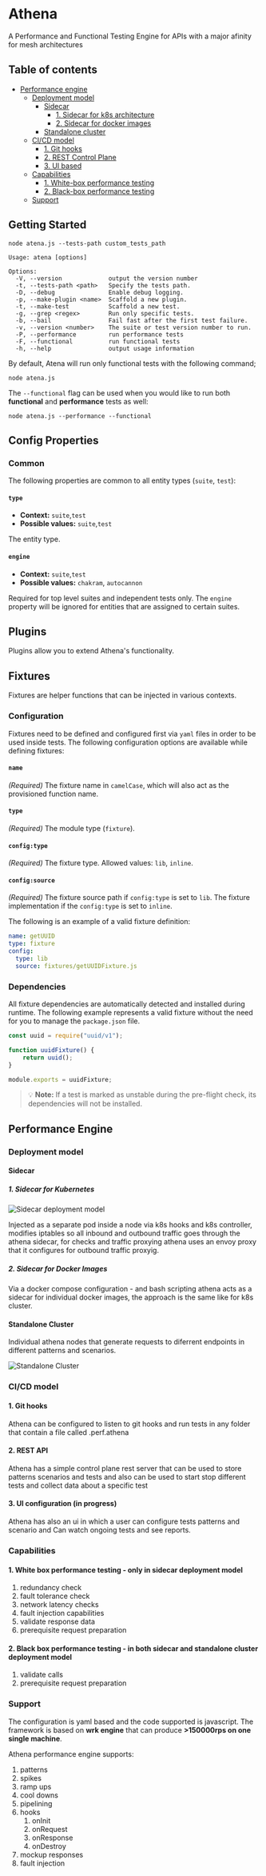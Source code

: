 # Athena

A Performance and Functional Testing Engine for APIs with a major afinity for mesh architectures

## Table of contents

* [Performance engine](#performance-engine)
  * [Deployment model](#deployment-model)
    * [Sidecar](#sidecar)
      * [1. Sidecar for k8s architecture](#1-sidecar-for-k8s)
      * [2. Sidecar for docker images](#2-sidecar-for-docker-images)
    * [Standalone cluster](#standalone-cluster)
  * [CI/CD model](#cicd-model)
    * [1. Git hooks](#1-git-hooks)
    * [2. REST Control Plane](#2-sidecar-for-docker-images)
    * [3. UI based](#3-ui-configuration-in-progress)
  * [Capabilities](#capabilities)
    * [1. White-box performance testing](#1-white-box-performance-testing---only-in-sidecar-deployment-model)
    * [2. Black-box performance testing](#2-black-box-performance-testing---in-both-sidecar-and-standalone-cluster-deployment-model)
  * [Support](#support)


## Getting Started

`node atena.js --tests-path custom_tests_path`

```
Usage: atena [options]

Options:
  -V, --version             output the version number
  -t, --tests-path <path>   Specify the tests path.
  -D, --debug               Enable debug logging.
  -p, --make-plugin <name>  Scaffold a new plugin.
  -t, --make-test           Scaffold a new test.
  -g, --grep <regex>        Run only specific tests.
  -b, --bail                Fail fast after the first test failure.
  -v, --version <number>    The suite or test version number to run.
  -P, --performance         run performance tests
  -F, --functional          run functional tests
  -h, --help                output usage information

```

By default, Atena will run only functional tests with the following command;

```
node atena.js
```

The `--functional` flag can be used when you would like to run both **functional** and **performance** tests as well:

```
node atena.js --performance --functional
```

## Config Properties

### Common

The following properties are common to all entity types (`suite`, `test`):

#### `type`
* **Context:** `suite`,`test`
* **Possible values:** `suite`,`test`

The entity type.

#### `engine`

* **Context:** `suite`,`test`
* **Possible values:** `chakram`, `autocannon`

Required for top level suites and independent tests only. The `engine` property will be ignored for entities that are assigned to certain suites.

## Plugins

Plugins allow you to extend Athena's functionality.

## Fixtures

Fixtures are helper functions that can be injected in various contexts.

### Configuration

Fixtures need to be defined and configured first via `yaml` files in order to be used inside tests. The following configuration options are available while defining fixtures:

#### `name`

*(Required)* The fixture name in `camelCase`, which will also act as the provisioned function name.

#### `type`

*(Required)* The module type (`fixture`).

#### `config:type`

*(Required)* The fixture type. Allowed values: `lib`, `inline`.

#### `config:source`

*(Required)* The fixture source path if `config:type` is set to `lib`. The fixture implementation if the `config:type` is set to `inline`.

The following is an example of a valid fixture definition:

```yaml
name: getUUID
type: fixture
config:
  type: lib
  source: fixtures/getUUIDFixture.js
```

### Dependencies

All fixture dependencies are automatically detected and installed during runtime. The following example represents a valid fixture without the need for you to manage the `package.json` file.

```javascript
const uuid = require("uuid/v1");

function uuidFixture() {
    return uuid();
}

module.exports = uuidFixture;
``` 

> 💡 **Note:** If a test is marked as unstable during the pre-flight check, its dependencies will not be installed. 

## Performance Engine

### Deployment model

#### Sidecar

##### 1. Sidecar for Kubernetes

![Sidecar deployment model](./assets/img/athena_sidecar.png "Sidecar deployment model")

Injected as a separate pod inside a node via k8s hooks and k8s controller, modifies iptables so all inbound and outbound traffic goes through the athena sidecar, for checks and traffic proxying athena uses an envoy proxy that it configures for outbound traffic proxyig.

##### 2. Sidecar for Docker Images

Via a docker compose configuration - and bash scripting athena acts as a sidecar for individual docker images, the approach is the same like for k8s cluster.

#### Standalone Cluster

Individual athena nodes that generate requests to diferrent endpoints in different patterns and scenarios.

![Standalone Cluster](./assets/img/athena_cluster_setup.png "Standalone cluster.")


### CI/CD model

#### 1. Git hooks

Athena can be configured to listen to git hooks and run tests in any folder that contain a file called .perf.athena

#### 2. REST API

Athena has a simple control plane rest server that can be used to store patterns scenarios and tests and also can be used to start stop different tests and collect data about a specific test

#### 3. UI configuration (in progress)

Athena has also an ui in which a user can configure tests patterns and scenario and Can watch ongoing tests and see reports.


### Capabilities

#### 1. White box performance testing - only in sidecar deployment model

  1. redundancy check
  2. fault tolerance check
  3. network latency checks
  4. fault injection capabilities
  5. validate response data
  6. prerequisite request preparation

#### 2. Black box performance testing - in both sidecar and standalone cluster deployment model

  1. validate calls
  2. prerequisite request preparation
  
### Support

The configuration is yaml based and the code supported is javascript. The framework is based on **wrk engine** that can produce **>150000rps on one single machine**.

Athena performance engine supports:

1. patterns
2. spikes
3. ramp ups
4. cool downs
5. pipelining
6. hooks
    1. onInit
    2. onRequest
    3. onResponse
    4. onDestroy
7. mockup responses
8. fault injection





